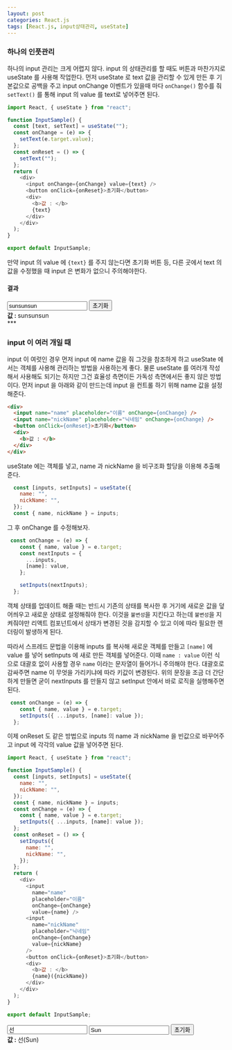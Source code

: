 ```yaml
---
layout: post
categories: React.js
tags: [React.js, input상태관리, useState]
---
```


### 하나의 인풋관리

하나의 input 관리는 크게 어렵지 않다. input 의 상태관리를 할 때도 버튼과 마찬가지로 useState 를 사용해 작업한다. 
먼저 useState 로 text 값을 관리할 수 있게 만든 후 기본값으로 공백을 주고 input onChange 이벤트가 있을때 마다 `onChange()` 함수를 줘 `setText()` 를 통해 input 의 value 를 text로 넣어주면 된다.

```javascript
import React, { useState } from "react";

function InputSample() {
  const [text, setText] = useState("");
  const onChange = (e) => {
    setText(e.target.value);
  };
  const onReset = () => {
    setText("");
  };
  return (
    <div>
      <input onChange={onChange} value={text} />
      <button onClick={onReset}>초기화</button>
      <div>
        <b>값 : </b>
        {text}
      </div>
    </div>
  );
}

export default InputSample;
```
만약 input 의 value 에 `{text}` 를 주지 않는다면 초기화 버튼 등, 다른 곳에서 text 의 값을 수정했을 때 input 은 변화가 없으니 주의해야한다.

#### 결과

<div>
  <input value="sunsunsun">
  <button>초기화</button>
  <div>
      <b>값 : </b>sunsunsun
  </div>
</div>
***


### input 이 여러 개일 때

input 이 여럿인 경우 먼저 input 에 name 값을 줘 그것을 참조하게 하고 useState 에서는 객체를 사용해 관리하는 방법을 사용하는게 좋다.
물론 useState 를 여러개 작성해서 사용해도 되기는 하지만 그건 효율성 측면이든 가독성 측면에서든 좋지 않은 방법이다.
먼저 input 을 아래와 같이 만드는데 input 을 컨트롤 하기 위해 name 값을 설정해준다.

```html
<div>
  <input name="name" placeholder="이름" onChange={onChange} />
  <input name="nickName" placeholder="닉네임" onChange={onChange} />
  <button onClick={onReset}>초기화</button>
  <div>
    <b>값 : </b>
  </div>
</div>
```
useState 에는 객체를 넣고, name 과 nickName 을 비구조화 할당을 이용해 추출해준다.

```javascript
  const [inputs, setInputs] = useState({
    name: "",
    nickName: "",
  });
  const { name, nickName } = inputs;
```

그 후 onChange 를 수정해보자.

```javascript
 const onChange = (e) => {
    const { name, value } = e.target;
    const nextInputs = {
      ...inputs,
      [name]: value,
    };

    setInputs(nextInputs);
  };
```

객체 상태를 업데이트 해줄 때는 반드시 기존의 상태를 복사한 후 거기에 새로운 값을 덮어씌우고 새로운 상태로 설정해줘야 한다. 이것을 `불변성`을 지킨다고 하는데 `불변성`을 지켜줘야만 리액트 컴포넌트에서 상태가 변경된 것을 감지할 수 있고 이에 따라 필요한 렌더링이 발생하게 된다.

따라서 스프레드 문법을 이용해 inputs 를 복사해 새로운 객체를 만들고 `[name]` 에 value 를 넣어 setInputs 에 새로 만든 객체를 넣어준다. 
이때 `name : value` 이런 식으로 대괄호 없이 사용할 경우 `name` 이라는 문자열이 들어가니 주의해야 한다. 대괄호로 감싸주면 name 이 무엇을 가리키냐에 따라 키값이 변경된다.
위의 문장을 조금 더 간단하게 만들면 굳이 nextInputs 를 만들지 않고 setInput 안에서 바로 로직을 실행해주면 된다.

```javascript
 const onChange = (e) => {
    const { name, value } = e.target;
    setInputs({ ...inputs, [name]: value });
  };
```

이제 onReset 도 같은 방법으로 inputs 의 name 과 nickName 을 빈값으로 바꾸어주고 input 에 각각의 value 값을 넣어주면 된다.

```javascript
import React, { useState } from "react";

function InputSample() {
  const [inputs, setInputs] = useState({
    name: "",
    nickName: "",
  });
  const { name, nickName } = inputs;
  const onChange = (e) => {
    const { name, value } = e.target;
    setInputs({ ...inputs, [name]: value });
  };
  const onReset = () => {
    setInputs({
      name: "",
      nickName: "",
    });
  };
  return (
    <div>
      <input 
        name="name" 
        placeholder="이름" 
        onChange={onChange} 
        value={name} />
      <input
        name="nickName"
        placeholder="닉네임"
        onChange={onChange}
        value={nickName}
      />
      <button onClick={onReset}>초기화</button>
      <div>
        <b>값 : </b>
        {name}({nickName})
      </div>
    </div>
  );
}

export default InputSample;
```
<div>
  <input name="name" placeholder="이름" value="선">
  <input name="nickName" placeholder="닉네임" value="Sun">
  <button>초기화</button>
  <div><b>값 : </b>선(Sun)</div>
</div>